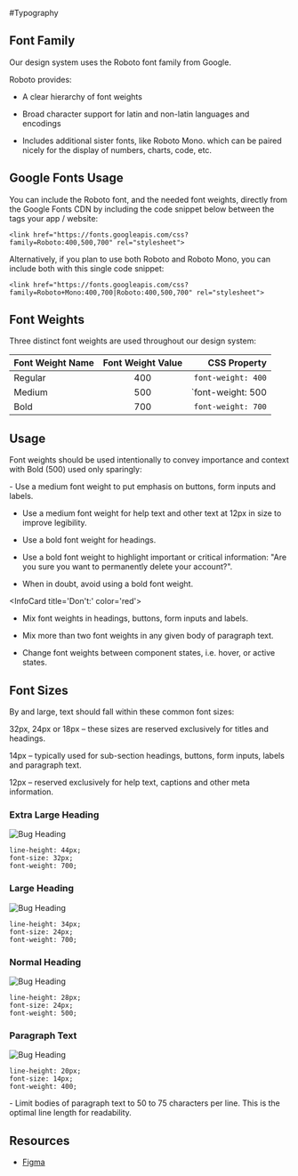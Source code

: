 #Typography

## Font Family
Our design system uses the Roboto font family from Google. 

Roboto provides:

- A clear hierarchy of font weights

- Broad character support for latin and non-latin languages and encodings

- Includes additional sister fonts, like Roboto Mono. which can be paired nicely for the display of numbers, charts, code, etc. 

## Google Fonts Usage
You can include the Roboto font, and the needed font weights, directly from the Google Fonts CDN by including the code snippet below between the <head> tags  your app / website:

```
<link href="https://fonts.googleapis.com/css?family=Roboto:400,500,700" rel="stylesheet">
```

Alternatively, if you plan to use both Roboto and Roboto Mono, you can include both with this single code snippet:
```
<link href="https://fonts.googleapis.com/css?family=Roboto+Mono:400,700|Roboto:400,500,700" rel="stylesheet">
```

## Font Weights

Three distinct font weights are used throughout our design system:

| Font Weight Name        | Font Weight Value           | CSS Property  |
| ------------- |:-------------:| -----:|
| Regular      | 400 | `font-weight: 400` |
| Medium      | 500      |  `font-weight: 500 |
| Bold | 700      |    `font-weight: 700` |


## Usage
Font weights should be used intentionally to convey importance and context with Bold (500) used only sparingly:


<InfoCard title='Do:' color='green'>
- Use a medium font weight to put emphasis on buttons, form inputs and labels. 

- Use a medium font weight for help text and other text at 12px in size to improve legibility. 

- Use a bold font weight for headings.

- Use a bold font weight to highlight important or critical information: "Are you sure you want to permanently delete your account?".

- When in doubt, avoid using a bold font weight. 
</InfoCard>


<InfoCard title='Don't:' color='red'>
- Mix font weights in headings, buttons, form inputs and labels.

- Mix more than two font weights in any given body of paragraph text.

- Change font weights between component states, i.e. hover, or active states.
</InfoCard>


## Font Sizes
By and large, text should fall within these common font sizes:

32px, 24px or 18px – these sizes are reserved exclusively for titles and headings.

14px – typically used for sub-section headings, buttons, form inputs, labels and paragraph text.

12px – reserved exclusively for help text, captions and other meta information.

### Extra Large Heading

![Bug Heading](https://blobscdn.gitbook.com/v0/b/gitbook-28427.appspot.com/o/assets%2F-LFNym8ScnaWKWBQFWTw%2F-LF_HiBjfkjWR-ToO8rp%2F-LF_bUbyoXzlJIjpIBmd%2Fheading-xl%402x.png?alt=media&token=c2745a1e-fab1-4d6c-9892-81b3e43ea929)

```
line-height: 44px;
font-size: 32px;
font-weight: 700;
```

### Large Heading

![Bug Heading](https://blobscdn.gitbook.com/v0/b/gitbook-28427.appspot.com/o/assets%2F-LFNym8ScnaWKWBQFWTw%2F-LF_HiBjfkjWR-ToO8rp%2F-LF_bhIkhgXe1u3fEhxx%2Fheading-lg%402x.png?alt=media&token=7ed845e2-dce8-4a2c-a0ef-401d82f1f60c)

```
line-height: 34px;
font-size: 24px;
font-weight: 700;
``` 


### Normal Heading

![Bug Heading](https://blobscdn.gitbook.com/v0/b/gitbook-28427.appspot.com/o/assets%2F-LFNym8ScnaWKWBQFWTw%2F-LF_HiBjfkjWR-ToO8rp%2F-LF_bwcUWLb-FMqD4JFy%2Fheading-med%402x.png?alt=media&token=202e8dd6-08c0-4aa1-a87c-dd38e8d89f96)

```
line-height: 28px;
font-size: 24px;
font-weight: 500;
``` 

### Paragraph Text

![Bug Heading](https://blobscdn.gitbook.com/v0/b/gitbook-28427.appspot.com/o/assets%2F-LFNym8ScnaWKWBQFWTw%2F-LF_HiBjfkjWR-ToO8rp%2F-LF_cPMP4L1-FqQxBLZ_%2Fparagraph%402x.png?alt=media&token=96919fc7-507a-4b31-8cb7-36d5375b980e)

```
line-height: 20px;
font-size: 14px;
font-weight: 400;
``` 


<InfoCard title='Do:' color='green'>
- Limit bodies of paragraph text to 50 to 75 characters per line. This is the optimal line length for readability. 
</InfoCard>


## Resources
- [Figma](https://www.figma.com/file/Zlx2ZAx6xxJwYtXUORQYb7TK/BDS-Typography?node-id=0%3A1)